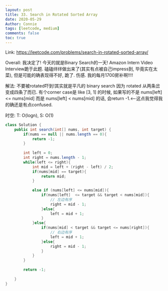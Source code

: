 ```yaml
---
layout: post
title: 33. Search in Rotated Sorted Array
date: 2020-05-29
Author: Connie 
tags: [leetcode, medium]
comments: false
toc: true
---
```

Link: https://leetcode.com/problems/search-in-rotated-sorted-array/

Overall: 我决定了! 今天的就是Binary Search的一天! Amazon Intern Video Interview跪于此题. 磕磕绊绊做出来了(其实有点被自己impress到, 毕竟实在太菜), 但是可能的确表现得不好, 跪了. 伤感. 我的每月1700房补啊!!!!

解法: 不要被rotated吓到!其实就是平凡的 binary search 因为 rotated 从两条岔变成四条了而已. 有个corner case是 like [3, 1] 的时候, 如果写的不是 nums[left] <= nums[mid] 而是 nums[left] < nums[mid] 的话, 会return -1.<--这点我觉得我的确还是有点confused.

时空: T: O(logn), S: O(1)

```java
class Solution {
    public int search(int[] nums, int target) {
        if(nums == null || nums.length == 0){
            return -1;
        }   
    
        int left = 0;
        int right = nums.length - 1;
        while(left <= right){
            int mid = left + (right - left) / 2;
            if(nums[mid] == target){
                return mid;
            }
            
            else if (nums[left] <= nums[mid]){
                if(nums[left]  <= target && target < nums[mid]){
                    // 左边有序
                    right = mid - 1;
                }else{
                    left = mid + 1;
                }
            }else{
                if(nums[mid] < target && target <= nums[right]){
                    // 右边有序
                    left = mid + 1;
                }else{
                    right = mid - 1;
                }
            }
        }
        
        return -1;
        
    }
}
```
